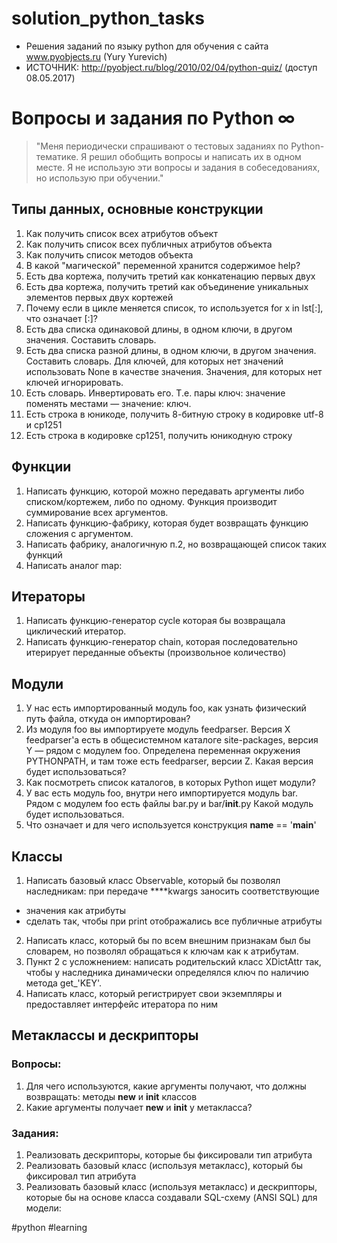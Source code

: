 # solution_python_tasks
- Решения заданий по языку python для обучения с сайта www.pyobjects.ru (Yury Yurevich)
- ИСТОЧНИК:  http://pyobject.ru/blog/2010/02/04/python-quiz/ (доступ 08.05.2017)


# Вопросы и задания по Python ∞

>"Меня периодически спрашивают о тестовых заданиях по Python-тематике. Я решил обобщить вопросы и написать их в одном месте. Я не использую эти вопросы и задания в собеседованиях, но использую при обучении."

## Типы данных, основные конструкции

1. Как получить список всех атрибутов объект
2. Как получить список всех публичных атрибутов объекта
3. Как получить список методов объекта
4. В какой "магической" переменной хранится содержимое help?
5. Есть два кортежа, получить третий как конкатенацию первых двух
6. Есть два кортежа, получить третий как объединение уникальных элементов первых двух кортежей
7. Почему если в цикле меняется список, то используется for x in lst[:], что означает [:]?
8. Есть два списка одинаковой длины, в одном ключи, в другом значения. Составить словарь.
9. Есть два списка разной длины, в одном ключи, в другом значения. Составить словарь. Для ключей, для которых нет значений использовать None в качестве значения. Значения, для которых нет ключей игнорировать.
10. Есть словарь. Инвертировать его. Т.е. пары ключ: значение поменять местами — значение: ключ.
11. Есть строка в юникоде, получить 8-битную строку в кодировке utf-8 и cp1251
12. Есть строка в кодировке cp1251, получить юникодную строку

## Функции

1. Написать функцию, которой можно передавать аргументы либо списком/кортежем, либо по одному. Функция производит суммирование всех аргументов.
2. Написать функцию-фабрику, которая будет возвращать функцию сложения с аргументом.
3. Написать фабрику, аналогичную п.2, но возвращающей список таких функций
4. Написать аналог map:

## Итераторы

1. Написать функцию-генератор cycle которая бы возвращала циклический итератор.
2. Написать функцию-генератор chain, которая последовательно итерирует переданные объекты (произвольное количество)

## Модули

1. У нас есть импортированный модуль foo, как узнать физический путь файла, откуда он импортирован?
2. Из модуля foo вы импортируете модуль feedparser. Версия X feedparser'а есть в общесистемном каталоге site-packages, версия Y — рядом с модулем foo. Определена переменная окружения PYTHONPATH, и там тоже есть feedparser, версии Z. Какая версия будет использоваться?
3. Как посмотреть список каталогов, в которых Python ищет модули?
4. У вас есть модуль foo, внутри него импортируется модуль bar. Рядом с модулем foo есть файлы bar.py и bar/__init__.py Какой модуль будет использоваться.
5. Что означает и для чего используется конструкция __name__ == '__main__'

## Классы

1. Написать базовый класс Observable, который бы позволял наследникам: при передаче ****kwargs заносить соответствующие
- значения как атрибуты
- сделать так, чтобы при print отображались все публичные атрибуты
2. Написать класс, который бы по всем внешним признакам был бы словарем, но позволял обращаться к ключам как к атрибутам.
3. Пункт 2 с усложнением: написать родительский класс XDictAttr так, чтобы у наследника динамически определялся ключ по наличию метода get_'KEY'.
4. Написать класс, который регистрирует свои экземпляры и предоставляет интерфейс итератора по ним

## Метаклассы и дескрипторы

### Вопросы:

1. Для чего используются, какие аргументы получают, что должны возвращать: методы __new__ и __init__ классов
2. Какие аргументы получает __new__ и __init__ у метакласса?

### Задания:

1. Реализовать дескрипторы, которые бы фиксировали тип атрибута
2. Реализовать базовый класс (используя метакласс), который бы фиксировал тип атрибута
3. Реализовать базовый класс (используя метакласс) и дескрипторы, которые бы на основе класса создавали SQL-схему (ANSI SQL) для модели:

#python #learning

